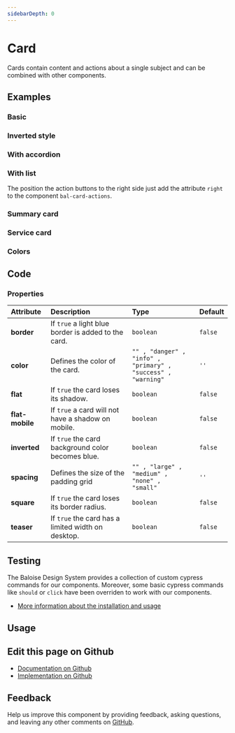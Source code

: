 ```yaml
---
sidebarDepth: 0
---
```


# Card


<!-- START: human documentation top -->

Cards contain content and actions about a single subject and can be combined with other components.  

<!-- END: human documentation top -->

<ClientOnly><docs-component-tabs></docs-component-tabs></ClientOnly>


## Examples

### Basic

<ClientOnly><docs-demo-bal-card-19></docs-demo-bal-card-19></ClientOnly>


### Inverted style

<ClientOnly><docs-demo-bal-card-20></docs-demo-bal-card-20></ClientOnly>


### With accordion

<ClientOnly><docs-demo-bal-card-21></docs-demo-bal-card-21></ClientOnly>


### With list

The position the action buttons to the right side just add the attribute `right` to the component `bal-card-actions`.

<ClientOnly><docs-demo-bal-card-22></docs-demo-bal-card-22></ClientOnly>


### Summary card

<ClientOnly><docs-demo-bal-card-23></docs-demo-bal-card-23></ClientOnly>


### Service card

<ClientOnly><docs-demo-bal-card-24></docs-demo-bal-card-24></ClientOnly>


### Colors

<ClientOnly><docs-demo-bal-card-25></docs-demo-bal-card-25></ClientOnly>



## Code



### Properties


| Attribute       | Description                                         | Type                                                                    | Default            |
| :-------------- | :-------------------------------------------------- | :---------------------------------------------------------------------- | :----------------- |
| **border**      | If `true` a light blue border is added to the card. | <code>boolean</code>                                                    | <code>false</code> |
| **color**       | Defines the color of the card.                      | <code>"" , "danger" , "info" , "primary" , "success" , "warning"</code> | <code>''</code>    |
| **flat**        | If `true` the card loses its shadow.                | <code>boolean</code>                                                    | <code>false</code> |
| **flat-mobile** | If `true` a card will not have a shadow on mobile.  | <code>boolean</code>                                                    | <code>false</code> |
| **inverted**    | If `true` the card background color becomes blue.   | <code>boolean</code>                                                    | <code>false</code> |
| **spacing**     | Defines the size of the padding grid                | <code>"" , "large" , "medium" , "none" , "small"</code>                 | <code>''</code>    |
| **square**      | If `true` the card loses its border radius.         | <code>boolean</code>                                                    | <code>false</code> |
| **teaser**      | If `true` the card has a limited width on desktop.  | <code>boolean</code>                                                    | <code>false</code> |

## Testing

The Baloise Design System provides a collection of custom cypress commands for our components. Moreover, some basic cypress commands like `should` or `click` have been overriden to work with our components.

- [More information about the installation and usage](/components/tooling/testing.html)

## Usage

<!-- START: human documentation usage -->

<!-- END: human documentation usage -->



## Edit this page on Github

* [Documentation on Github](https://github.com/baloise/design-system/blob/master/docs/src/components/components/bal-card.md)
* [Implementation on Github](https://github.com/baloise/design-system/blob/master/packages/components/src/components/bal-card)

## Feedback

Help us improve this component by providing feedback, asking questions, and leaving any other comments on [GitHub](https://github.com/baloise/design-system/issues/new).

